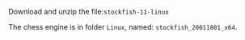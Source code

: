 Download and unzip the file:```stockfish-11-linux```

The chess engine is in folder ```Linux```, named: ```stockfish_20011801_x64```.
